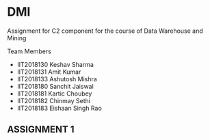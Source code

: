 # DMI
Assignment for C2 component for the course of Data Warehouse and Mining

Team Members
- IIT2018130 Keshav Sharma 
- IIT2018131 Amit Kumar 
- IIT2018133 Ashutosh Mishra 
- IIT2018180 Sanchit Jaiswal
- IIT2018181 Kartic Choubey
- IIT2018182 Chinmay Sethi
- IIT2018183 Eishaan Singh Rao 

## ASSIGNMENT 1
